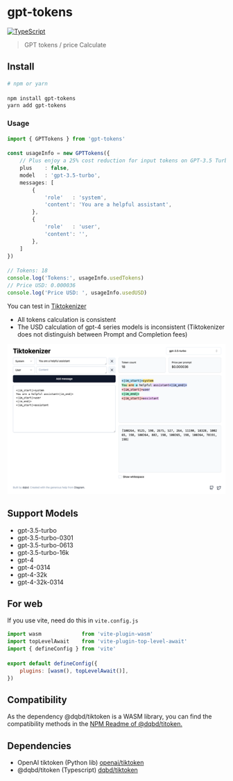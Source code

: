 # gpt-tokens

[![TypeScript](https://img.shields.io/badge/TypeScript-Ready-blue.svg)](https://www.typescriptlang.org/)

> GPT tokens / price Calculate

## Install

```bash
# npm or yarn

npm install gpt-tokens
yarn add gpt-tokens
```

### Usage

```typescript
import { GPTTokens } from 'gpt-tokens'

const usageInfo = new GPTTokens({
    // Plus enjoy a 25% cost reduction for input tokens on GPT-3.5 Turbo (0.0015 per 1K input tokens)
    plus    : false,
    model   : 'gpt-3.5-turbo',
    messages: [
        {
            'role'   : 'system',
            'content': 'You are a helpful assistant',
        },
        {
            'role'   : 'user',
            'content': '',
        },
    ]
})

// Tokens: 18
console.log('Tokens:', usageInfo.usedTokens)
// Price USD: 0.000036
console.log('Price USD: ', usageInfo.usedUSD)
```

You can test in [Tiktokenizer](https://tiktokenizer.vercel.app/)

* All tokens calculation is consistent
* The USD calculation of gpt-4 series models is inconsistent (Tiktokenizer does not distinguish between Prompt and Completion fees)

![img.png](Tiktokenizer.png)

## Support Models

* gpt-3.5-turbo
* gpt-3.5-turbo-0301
* gpt-3.5-turbo-0613
* gpt-3.5-turbo-16k
* gpt-4
* gpt-4-0314
* gpt-4-32k
* gpt-4-32k-0314

## For web

If you use vite, need do this in `vite.config.js`

```javascript
import wasm             from 'vite-plugin-wasm'
import topLevelAwait    from 'vite-plugin-top-level-await'
import { defineConfig } from 'vite'

export default defineConfig({
    plugins: [wasm(), topLevelAwait()],
})
```

## Compatibility

As the dependency @dqbd/tiktoken is a WASM library, you can find the compatibility methods in the [NPM Readme of @dqbd/titoken.](https://www.npmjs.com/package/@dqbd/tiktoken#compatibility)

## Dependencies

- OpenAI tiktoken (Python lib) [openai/tiktoken](https://github.com/openai/tiktoken)
- @dqbd/titoken (Typescript)  [dqbd/tiktoken](https://github.com/dqbd/tiktoken)
